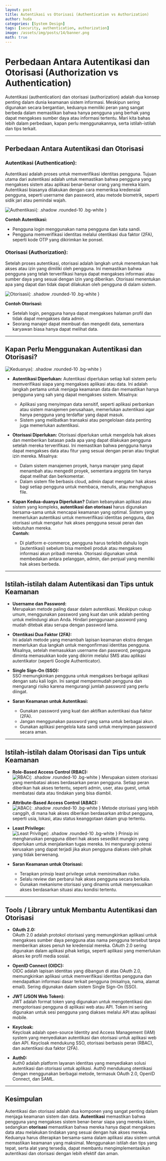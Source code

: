 ```yaml
---
layout: post
title: Autentikasi vs Otorisasi (Authentication vs Authorization)
author: huda
categories: [System Design]
tags: [security, authentication, authorization]
image: /assets/img/posts/14/banner.png
math: true
---
```


# Perbedaan Antara Autentikasi dan Otorisasi (Authorization vs Authentication)

Autentikasi (authentication) dan otorisasi (authorization) adalah dua konsep penting dalam dunia keamanan sistem informasi. Meskipun sering digunakan secara bergantian, keduanya memiliki peran yang sangat berbeda dalam memastikan bahwa hanya pengguna yang berhak yang dapat mengakses sumber daya atau informasi tertentu. Mari kita bahas lebih dalam perbedaan, kapan perlu menggunakannya, serta istilah-istilah dan tips terkait.

---

## Perbedaan Antara Autentikasi dan Otorisasi

### Autentikasi (Authentication):  
  Autentikasi adalah proses untuk memverifikasi identitas pengguna. Tujuan utama dari autentikasi adalah untuk memastikan bahwa pengguna yang mengakses sistem atau aplikasi benar-benar orang yang mereka klaim. Autentikasi biasanya dilakukan dengan cara memeriksa kredensial pengguna, seperti username dan password, atau metode biometrik, seperti sidik jari atau pemindai wajah.

![Authentikasi](/assets/img/posts/14/1.png){: .shadow .rounded-10 .bg-white }

  **Contoh Autentikasi:**
  - Pengguna login menggunakan nama pengguna dan kata sandi.
  - Pengguna memverifikasi identitas melalui otentikasi dua faktor (2FA), seperti kode OTP yang dikirimkan ke ponsel.

### Otorisasi (Authorization):  
  Setelah proses autentikasi, otorisasi adalah langkah untuk menentukan hak akses atau izin yang dimiliki oleh pengguna. Ini memastikan bahwa pengguna yang telah terverifikasi hanya dapat mengakses informasi atau sumber daya yang sesuai dengan izin yang diberikan. Otorisasi menentukan apa yang dapat dan tidak dapat dilakukan oleh pengguna di dalam sistem.

![Otorisasi](/assets/img/posts/14/2.png){: .shadow .rounded-10 .bg-white }

  **Contoh Otorisasi:**
  - Setelah login, pengguna hanya dapat mengakses halaman profil dan tidak dapat mengakses data admin.
  - Seorang manajer dapat membuat dan mengedit data, sementara karyawan biasa hanya dapat melihat data.

---

## Kapan Perlu Menggunakan Autentikasi dan Otorisasi?

![Keduanya](/assets/img/posts/14/3.png){: .shadow .rounded-10 .bg-white }

- **Autentikasi Diperlukan:**
  Autentikasi diperlukan setiap kali sistem perlu memverifikasi siapa yang mengakses aplikasi atau data. Ini adalah langkah pertama untuk menjaga keamanan data dan memastikan hanya pengguna yang sah yang dapat mengakses sistem. Misalnya:
  - Aplikasi yang menyimpan data sensitif, seperti aplikasi perbankan atau sistem manajemen perusahaan, memerlukan autentikasi agar hanya pengguna yang terdaftar yang dapat masuk.
  - Sistem yang melibatkan transaksi atau pengelolaan data penting juga memerlukan autentikasi.

- **Otorisasi Diperlukan:**
  Otorisasi diperlukan untuk mengelola hak akses dan memberikan batasan pada apa yang dapat dilakukan pengguna setelah mereka terverifikasi. Ini memastikan bahwa pengguna hanya dapat mengakses data atau fitur yang sesuai dengan peran atau tingkat izin mereka. Misalnya:
  - Dalam sistem manajemen proyek, hanya manajer yang dapat menambah atau mengedit proyek, sementara anggota tim hanya dapat melihat dan berkomentar.
  - Dalam sistem file berbasis cloud, admin dapat mengatur hak akses bagi setiap pengguna untuk membaca, menulis, atau menghapus file.

- **Kapan Kedua-duanya Diperlukan?**
  Dalam kebanyakan aplikasi atau sistem yang kompleks, **autentikasi dan otorisasi** harus digunakan bersama-sama untuk mencapai keamanan yang optimal. Sistem yang memerlukan autentikasi untuk memverifikasi identitas pengguna, dan otorisasi untuk mengatur hak akses pengguna sesuai peran dan kebutuhan mereka.  
  **Contoh:**
  - Di platform e-commerce, pengguna harus terlebih dahulu login (autentikasi) sebelum bisa membeli produk atau mengakses informasi akun pribadi mereka. Otorisasi digunakan untuk membedakan antara pelanggan, admin, dan penjual yang memiliki hak akses berbeda.

---

## Istilah-istilah dalam Autentikasi dan Tips untuk Keamanan

- **Username dan Password:**  
  Merupakan metode paling dasar dalam autentikasi. Meskipun cukup umum, menggunakan password yang kuat dan unik adalah penting untuk melindungi akun Anda. Hindari penggunaan password yang mudah ditebak atau serupa dengan password lama.

- **Otentikasi Dua Faktor (2FA):**  
  Ini adalah metode yang menambah lapisan keamanan ekstra dengan memerlukan dua langkah untuk mengonfirmasi identitas pengguna. Misalnya, setelah memasukkan username dan password, pengguna diminta memasukkan kode yang dikirim melalui SMS atau aplikasi autentikator (seperti Google Authenticator).

- **Single Sign-On (SSO):**  
  SSO memungkinkan pengguna untuk mengakses berbagai aplikasi dengan satu kali login. Ini sangat mempermudah pengguna dan mengurangi risiko karena mengurangi jumlah password yang perlu diingat.

- **Saran Keamanan untuk Autentikasi:**
  - Gunakan password yang kuat dan aktifkan autentikasi dua faktor (2FA).
  - Jangan menggunakan password yang sama untuk berbagai akun.
  - Gunakan aplikasi pengelola kata sandi untuk menyimpan password secara aman.

---

## Istilah-istilah dalam Otorisasi dan Tips untuk Keamanan

- **Role-Based Access Control (RBAC):**  
![RBAC](/assets/img/posts/14/4.png){: .shadow .rounded-10 .bg-white }
  Merupakan sistem otorisasi yang membatasi akses berdasarkan peran pengguna. Setiap peran diberikan hak akses tertentu, seperti admin, user, atau guest, untuk membatasi data atau tindakan yang bisa diambil.

- **Attribute-Based Access Control (ABAC):**  
![ABAC](/assets/img/posts/14/5.png){: .shadow .rounded-10 .bg-white }
  Metode otorisasi yang lebih canggih, di mana hak akses diberikan berdasarkan atribut pengguna, seperti usia, lokasi, atau status keanggotaan dalam grup tertentu.

- **Least Privilege:**  
![Least Privilige](/assets/img/posts/14/6.png){: .shadow .rounded-10 .bg-white }
  Prinsip ini mengharuskan pengguna diberi hak akses sesedikit mungkin yang diperlukan untuk menjalankan tugas mereka. Ini mengurangi potensi kerusakan yang dapat terjadi jika akun pengguna diakses oleh pihak yang tidak berwenang.

- **Saran Keamanan untuk Otorisasi:**
  - Terapkan prinsip least privilege untuk meminimalkan risiko.
  - Selalu review dan perbarui hak akses pengguna secara berkala.
  - Gunakan mekanisme otorisasi yang dinamis untuk menyesuaikan akses berdasarkan situasi atau kondisi tertentu.

---

## Tools / Library untuk Membantu Autentikasi dan Otorisasi

- **OAuth 2.0:**  
  OAuth 2.0 adalah protokol otorisasi yang memungkinkan aplikasi untuk mengakses sumber daya pengguna atas nama pengguna tersebut tanpa memberikan akses penuh ke kredensial mereka. OAuth 2.0 sering digunakan dalam aplikasi pihak ketiga, seperti aplikasi yang memerlukan akses ke profil media sosial.

- **OpenID Connect (OIDC):**  
  OIDC adalah lapisan identitas yang dibangun di atas OAuth 2.0, memungkinkan aplikasi untuk memverifikasi identitas pengguna dan mendapatkan informasi dasar terkait pengguna (misalnya, nama, alamat email). Sering digunakan dalam sistem Single Sign-On (SSO).

- **JWT (JSON Web Token):**  
  JWT adalah format token yang digunakan untuk mengotentikasi dan mengotorisasi pengguna di aplikasi web atau API. Token ini sering digunakan untuk sesi pengguna yang diakses melalui API atau aplikasi mobile.

- **Keycloak:**  
  Keycloak adalah open-source Identity and Access Management (IAM) system yang menyediakan autentikasi dan otorisasi untuk aplikasi web dan API. Keycloak mendukung SSO, otorisasi berbasis peran (RBAC), dan autentikasi dua faktor (2FA).

- **Auth0:**  
  Auth0 adalah platform layanan identitas yang menyediakan solusi autentikasi dan otorisasi untuk aplikasi. Auth0 mendukung otentikasi dengan menggunakan berbagai metode, termasuk OAuth 2.0, OpenID Connect, dan SAML.

---

## Kesimpulan

Autentikasi dan otorisasi adalah dua komponen yang sangat penting dalam menjaga keamanan sistem dan data. **Autentikasi** memastikan bahwa pengguna yang mengakses sistem benar-benar siapa yang mereka klaim, sedangkan **otorisasi** memastikan bahwa mereka hanya dapat mengakses data atau melakukan tindakan yang sesuai dengan hak akses mereka. Keduanya harus diterapkan bersama-sama dalam aplikasi atau sistem untuk memastikan keamanan yang maksimal. Menggunakan istilah dan tips yang tepat, serta alat yang tersedia, dapat membantu mengimplementasikan autentikasi dan otorisasi dengan lebih efektif dan aman.
